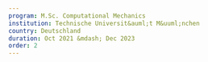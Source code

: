 ```yaml
---
program: M.Sc. Computational Mechanics
institution: Technische Universit&auml;t M&uuml;nchen
country: Deutschland
duration: Oct 2021 &mdash; Dec 2023
order: 2
---
```

